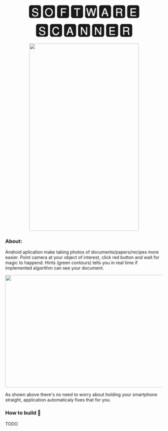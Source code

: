 <p align="center"> <font size="20"> 🆂🅾🅵🆃🆆🅰🆁🅴 🆂🅲🅰🅽🅽🅴🆁 </font> </p>

<p align="center">
<img src="https://github.com/dawidkski/software-scanner/blob/master/res/cropped_optim.gif" width="350" height="600" />
</p>

### About:
Android aplication make taking photos of documents/papers/recipes more easier. Point camera at your object of interest, click red button and wait for magic to happend. Hints (green contours) tells you in real time if implemented algorithm can see your document.
<p align="center">
<img src="https://github.com/dawidkski/software-scanner/blob/master/res/img2.png" width="640" height="360"/>
</p>
As shown above there's no need to worry about holding your smartphone straight, application automaticaly fixes that for you.

### How to build :hammer:
TODO 
